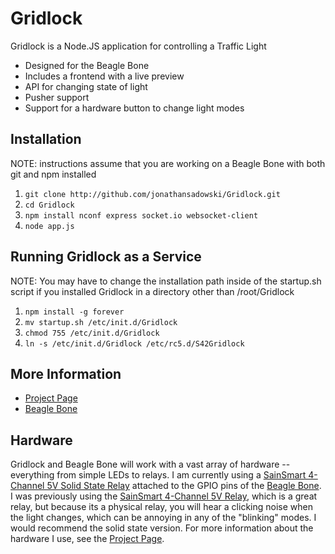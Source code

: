 Gridlock
=========

Gridlock is a Node.JS application for controlling a Traffic Light

  - Designed for the Beagle Bone
  - Includes a frontend with a live preview
  - API for changing state of light
  - Pusher support
  - Support for a hardware button to change light modes

Installation
--------------

NOTE: instructions assume that you are working on a Beagle Bone with both git and npm installed

1. `git clone http://github.com/jonathansadowski/Gridlock.git`
2. `cd Gridlock`
3. `npm install nconf express socket.io websocket-client`
4. `node app.js`

Running Gridlock as a Service
--------------

NOTE: You may have to change the installation path inside of the startup.sh script if you installed Gridlock in a directory other than /root/Gridlock

1. `npm install -g forever`
2. `mv startup.sh /etc/init.d/Gridlock`
3. `chmod 755 /etc/init.d/Gridlock`
4. `ln -s /etc/init.d/Gridlock /etc/rc5.d/S42Gridlock`


More Information
--------------
  - [Project Page]
  - [Beagle Bone]

Hardware
--------------
Gridlock and Beagle Bone will work with a vast array of hardware -- everything from simple LEDs to relays.  I am currently using a [SainSmart 4-Channel 5V Solid State Relay] attached to the GPIO pins of the [Beagle Bone].  I was previously using the [SainSmart 4-Channel 5V Relay], which is a great relay, but because its a physical relay, you will hear a clicking noise when the light changes, which can be annoying in any of the "blinking" modes.  I would recommend the solid state version. For more information about the hardware I use, see the [Project Page].

  [Project Page]: http://jonathansadowski.com/projects/Gridlock
  [Beagle Bone]: http://amzn.to/beaglebone
  [SainSmart 4-Channel 5V Relay]: http://amzn.to/5VRelay
  [SainSmart 4-Channel 5V Solid State Relay]: http://amzn.to/5VSSRelay
  


